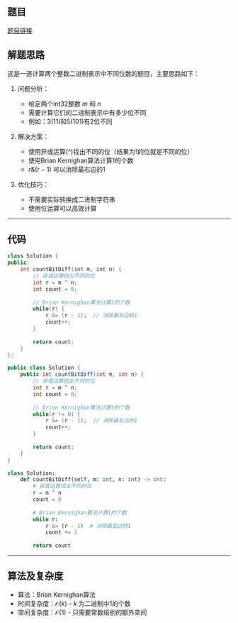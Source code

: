 ## 题目
[题目链接](https://www.nowcoder.com/practice/120e406db3fd46f09d55d59093f13dd8?tpId=182&tqId=2418026&sourceUrl=/exam/oj&channenl=wgithub&fromPut=wgithub)

## 解题思路

这是一道计算两个整数二进制表示中不同位数的题目，主要思路如下：

1. 问题分析：
   - 给定两个int32整数 $m$ 和 $n$
   - 需要计算它们的二进制表示中有多少位不同
   - 例如：3(11)和5(101)有2位不同

2. 解决方案：
   - 使用异或运算(^)找出不同的位（结果为1的位就是不同的位）
   - 使用Brian Kernighan算法计算1的个数
   - $r \& (r-1)$ 可以消除最右边的1

3. 优化技巧：
   - 不需要实际转换成二进制字符串
   - 使用位运算可以高效计算

---

## 代码

```cpp []
class Solution {
public:
    int countBitDiff(int m, int n) {
        // 异或运算找出不同的位
        int r = m ^ n;
        int count = 0;
        
        // Brian Kernighan算法计算1的个数
        while(r) {
            r &= (r - 1);  // 消除最右边的1
            count++;
        }
        
        return count;
    }
};
```

```java []
public class Solution {
    public int countBitDiff(int m, int n) {
        // 异或运算找出不同的位
        int r = m ^ n;
        int count = 0;
        
        // Brian Kernighan算法计算1的个数
        while(r != 0) {
            r &= (r - 1);  // 消除最右边的1
            count++;
        }
        
        return count;
    }
}
```

```python []
class Solution:
    def countBitDiff(self, m: int, n: int) -> int:
        # 异或运算找出不同的位
        r = m ^ n
        count = 0
        
        # Brian Kernighan算法计算1的个数
        while r:
            r &= (r - 1)  # 消除最右边的1
            count += 1
        
        return count
```

---

## 算法及复杂度
- 算法：Brian Kernighan算法
- 时间复杂度：$\mathcal{O}(k)$ - $k$ 为二进制中1的个数
- 空间复杂度：$\mathcal{O}(1)$ - 只需要常数级别的额外空间
